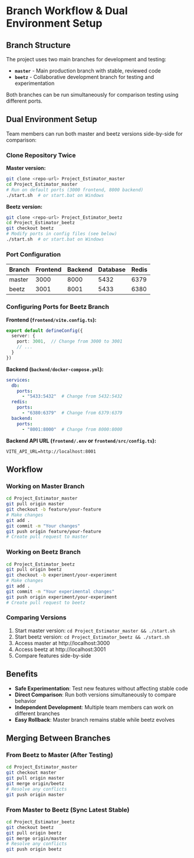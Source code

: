 # Branch Workflow & Dual Environment Setup

## Branch Structure

The project uses two main branches for development and testing:

- **`master`** - Main production branch with stable, reviewed code
- **`beetz`** - Collaborative development branch for testing and experimentation

Both branches can be run simultaneously for comparison testing using different ports.

## Dual Environment Setup

Team members can run both master and beetz versions side-by-side for comparison:

### Clone Repository Twice

**Master version:**
```bash
git clone <repo-url> Project_Estimator_master
cd Project_Estimator_master
# Run on default ports (3000 frontend, 8000 backend)
./start.sh  # or start.bat on Windows
```

**Beetz version:**
```bash
git clone <repo-url> Project_Estimator_beetz
cd Project_Estimator_beetz
git checkout beetz
# Modify ports in config files (see below)
./start.sh  # or start.bat on Windows
```

### Port Configuration

| Branch | Frontend | Backend | Database | Redis |
|--------|----------|---------|----------|-------|
| master | 3000     | 8000    | 5432     | 6379  |
| beetz  | 3001     | 8001    | 5433     | 6380  |

### Configuring Ports for Beetz Branch

**Frontend (`frontend/vite.config.ts`):**
```typescript
export default defineConfig({
  server: {
    port: 3001,  // Change from 3000 to 3001
    // ...
  }
})
```

**Backend (`backend/docker-compose.yml`):**
```yaml
services:
  db:
    ports:
      - "5433:5432"  # Change from 5432:5432
  redis:
    ports:
      - "6380:6379"  # Change from 6379:6379
  backend:
    ports:
      - "8001:8000"  # Change from 8000:8000
```

**Backend API URL (`frontend/.env` or `frontend/src/config.ts`):**
```
VITE_API_URL=http://localhost:8001
```

## Workflow

### Working on Master Branch

```bash
cd Project_Estimator_master
git pull origin master
git checkout -b feature/your-feature
# Make changes
git add .
git commit -m "Your changes"
git push origin feature/your-feature
# Create pull request to master
```

### Working on Beetz Branch

```bash
cd Project_Estimator_beetz
git pull origin beetz
git checkout -b experiment/your-experiment
# Make changes
git add .
git commit -m "Your experimental changes"
git push origin experiment/your-experiment
# Create pull request to beetz
```

### Comparing Versions

1. Start master version: `cd Project_Estimator_master && ./start.sh`
2. Start beetz version: `cd Project_Estimator_beetz && ./start.sh`
3. Access master at http://localhost:3000
4. Access beetz at http://localhost:3001
5. Compare features side-by-side

## Benefits

- **Safe Experimentation**: Test new features without affecting stable code
- **Direct Comparison**: Run both versions simultaneously to compare behavior
- **Independent Development**: Multiple team members can work on different branches
- **Easy Rollback**: Master branch remains stable while beetz evolves

## Merging Between Branches

### From Beetz to Master (After Testing)

```bash
cd Project_Estimator_master
git checkout master
git pull origin master
git merge origin/beetz
# Resolve any conflicts
git push origin master
```

### From Master to Beetz (Sync Latest Stable)

```bash
cd Project_Estimator_beetz
git checkout beetz
git pull origin beetz
git merge origin/master
# Resolve any conflicts
git push origin beetz
```
